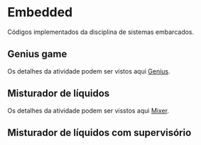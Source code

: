 # Embedded
Códigos implementados da disciplina de sistemas embarcados.

## Genius game
Os detalhes da atividade podem ser vistos aqui [Genius](Genius/docs/Atividade.md).

## Misturador de líquidos
Os detalhes da atividade podem ser visstos aqui [Mixer](Mixer/Docs/Mixer.MD).

## Misturador de líquidos com supervisório

